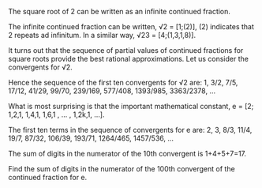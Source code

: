 The square root of 2 can be written as an infinite continued fraction.

The infinite continued fraction can be written, √2 = [1;(2)], (2) indicates that
2 repeats ad infinitum. In a similar way, √23 = [4;(1,3,1,8)].

It turns out that the sequence of partial values of continued fractions for square
roots provide the best rational approximations. Let us consider the convergents for √2.
	 

Hence the sequence of the first ten convergents for √2 are:
1, 3/2, 7/5, 17/12, 41/29, 99/70, 239/169, 577/408, 1393/985, 3363/2378, ...

What is most surprising is that the important mathematical constant,
e = [2; 1,2,1, 1,4,1, 1,6,1 , ... , 1,2k,1, ...].

The first ten terms in the sequence of convergents for e are:
2, 3, 8/3, 11/4, 19/7, 87/32, 106/39, 193/71, 1264/465, 1457/536, ...

The sum of digits in the numerator of the 10th convergent is 1+4+5+7=17.

Find the sum of digits in the numerator of the 100th convergent of the continued fraction for e.
